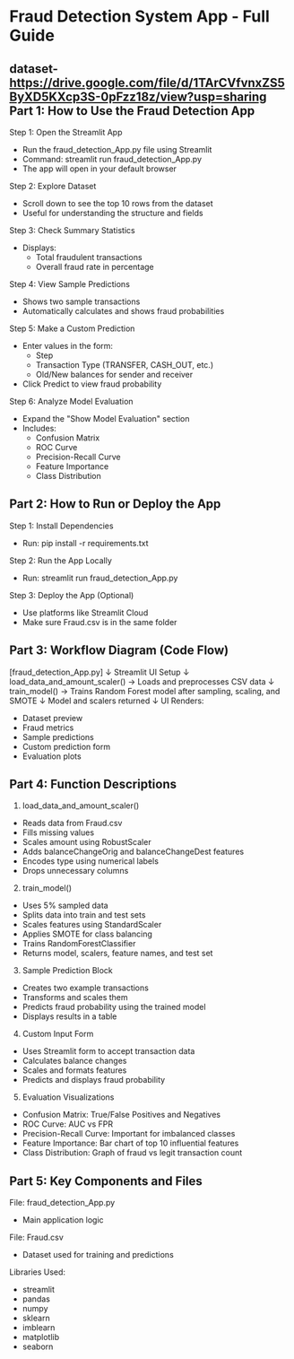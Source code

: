# Fraud Detection System App - Full Guide

dataset- https://drive.google.com/file/d/1TArCVfvnxZS5ByXD5KXcp3S-0pFzz18z/view?usp=sharing
Part 1: How to Use the Fraud Detection App
------------------------------------------

Step 1: Open the Streamlit App
- Run the fraud_detection_App.py file using Streamlit
- Command: streamlit run fraud_detection_App.py
- The app will open in your default browser

Step 2: Explore Dataset
- Scroll down to see the top 10 rows from the dataset
- Useful for understanding the structure and fields

Step 3: Check Summary Statistics
- Displays:
  - Total fraudulent transactions
  - Overall fraud rate in percentage

Step 4: View Sample Predictions
- Shows two sample transactions
- Automatically calculates and shows fraud probabilities

Step 5: Make a Custom Prediction
- Enter values in the form:
  - Step
  - Transaction Type (TRANSFER, CASH_OUT, etc.)
  - Old/New balances for sender and receiver
- Click Predict to view fraud probability

Step 6: Analyze Model Evaluation
- Expand the "Show Model Evaluation" section
- Includes:
  - Confusion Matrix
  - ROC Curve
  - Precision-Recall Curve
  - Feature Importance
  - Class Distribution

Part 2: How to Run or Deploy the App
------------------------------------

Step 1: Install Dependencies
- Run: pip install -r requirements.txt

Step 2: Run the App Locally
- Run: streamlit run fraud_detection_App.py

Step 3: Deploy the App (Optional)
- Use platforms like Streamlit Cloud
- Make sure Fraud.csv is in the same folder

Part 3: Workflow Diagram (Code Flow)
------------------------------------

[fraud_detection_App.py]
↓
Streamlit UI Setup
↓
load_data_and_amount_scaler() → Loads and preprocesses CSV data
↓
train_model() → Trains Random Forest model after sampling, scaling, and SMOTE
↓
Model and scalers returned
↓
UI Renders:
  - Dataset preview
  - Fraud metrics
  - Sample predictions
  - Custom prediction form
  - Evaluation plots

Part 4: Function Descriptions
-----------------------------

1. load_data_and_amount_scaler()
- Reads data from Fraud.csv
- Fills missing values
- Scales amount using RobustScaler
- Adds balanceChangeOrig and balanceChangeDest features
- Encodes type using numerical labels
- Drops unnecessary columns

2. train_model()
- Uses 5% sampled data
- Splits data into train and test sets
- Scales features using StandardScaler
- Applies SMOTE for class balancing
- Trains RandomForestClassifier
- Returns model, scalers, feature names, and test set

3. Sample Prediction Block
- Creates two example transactions
- Transforms and scales them
- Predicts fraud probability using the trained model
- Displays results in a table

4. Custom Input Form
- Uses Streamlit form to accept transaction data
- Calculates balance changes
- Scales and formats features
- Predicts and displays fraud probability

5. Evaluation Visualizations
- Confusion Matrix: True/False Positives and Negatives
- ROC Curve: AUC vs FPR
- Precision-Recall Curve: Important for imbalanced classes
- Feature Importance: Bar chart of top 10 influential features
- Class Distribution: Graph of fraud vs legit transaction count

Part 5: Key Components and Files
--------------------------------

File: fraud_detection_App.py
- Main application logic

File: Fraud.csv
- Dataset used for training and predictions

Libraries Used:
- streamlit
- pandas
- numpy
- sklearn
- imblearn
- matplotlib
- seaborn


